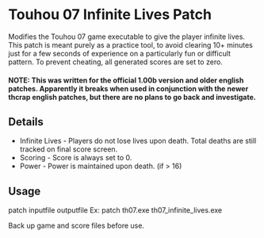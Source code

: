 # Touhou 07 Infinite Lives Patch
Modifies the Touhou 07 game executable to give the player infinite lives.
This patch is meant purely as a practice tool, to avoid clearing 10+ minutes just for a few seconds of experience on a particularly fun or difficult pattern. 
To prevent cheating, all generated scores are set to zero.

#### NOTE: This was written for the official 1.00b version and older english patches.  Apparently it breaks when used in conjunction with the newer thcrap english patches, but there are no plans to go back and investigate.

## Details
* Infinite Lives - Players do not lose lives upon death. Total deaths are still tracked on final score screen.
* Scoring - Score is always set to 0. 
* Power - Power is maintained upon death. (if > 16)

## Usage
patch inputfile outputfile
Ex:
patch th07.exe th07_infinite_lives.exe

Back up game and score files before use.
